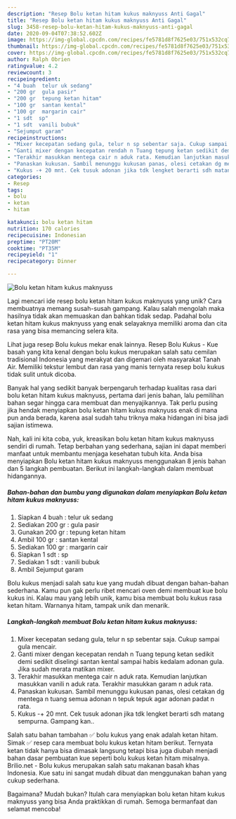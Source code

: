 ```yaml
---
description: "Resep Bolu ketan hitam kukus maknyuss Anti Gagal"
title: "Resep Bolu ketan hitam kukus maknyuss Anti Gagal"
slug: 3458-resep-bolu-ketan-hitam-kukus-maknyuss-anti-gagal
date: 2020-09-04T07:38:52.602Z
image: https://img-global.cpcdn.com/recipes/fe5781d8f7625e03/751x532cq70/bolu-ketan-hitam-kukus-maknyuss-foto-resep-utama.jpg
thumbnail: https://img-global.cpcdn.com/recipes/fe5781d8f7625e03/751x532cq70/bolu-ketan-hitam-kukus-maknyuss-foto-resep-utama.jpg
cover: https://img-global.cpcdn.com/recipes/fe5781d8f7625e03/751x532cq70/bolu-ketan-hitam-kukus-maknyuss-foto-resep-utama.jpg
author: Ralph Obrien
ratingvalue: 4.2
reviewcount: 3
recipeingredient:
- "4 buah  telur uk sedang"
- "200 gr  gula pasir"
- "200 gr  tepung ketan hitam"
- "100 gr  santan kental"
- "100 gr  margarin cair"
- "1 sdt  sp"
- "1 sdt  vanili bubuk"
- "Sejumput garam"
recipeinstructions:
- "Mixer kecepatan sedang gula, telur n sp sebentar saja. Cukup sampai gula mencair."
- "Ganti mixer dengan kecepatan rendah n Tuang tepung ketan sedikit demi sedikit diselingi santan kental sampai habis kedalam adonan gula. Jika sudah merata matikan mixer."
- "Terakhir masukkan mentega cair n aduk rata. Kemudian lanjutkan masukkan vanili n aduk rata. Terakhir masukkan garam n aduk rata."
- "Panaskan kukusan. Sambil menunggu kukusan panas, olesi cetakan dg mentega n tuang semua adonan n tepuk tepuk agar adonan padat n rata."
- "Kukus -+ 20 mnt. Cek tusuk adonan jika tdk lengket berarti sdh matang sempurna. Gampang kan.."
categories:
- Resep
tags:
- bolu
- ketan
- hitam

katakunci: bolu ketan hitam 
nutrition: 170 calories
recipecuisine: Indonesian
preptime: "PT20M"
cooktime: "PT35M"
recipeyield: "1"
recipecategory: Dinner

---
```



![Bolu ketan hitam kukus maknyuss](https://img-global.cpcdn.com/recipes/fe5781d8f7625e03/751x532cq70/bolu-ketan-hitam-kukus-maknyuss-foto-resep-utama.jpg)

Lagi mencari ide resep bolu ketan hitam kukus maknyuss yang unik? Cara membuatnya memang susah-susah gampang. Kalau salah mengolah maka hasilnya tidak akan memuaskan dan bahkan tidak sedap. Padahal bolu ketan hitam kukus maknyuss yang enak selayaknya memiliki aroma dan cita rasa yang bisa memancing selera kita.

Lihat juga resep Bolu kukus mekar enak lainnya. Resep Bolu Kukus - Kue basah yang kita kenal dengan bolu kukus merupakan salah satu cemilan tradisional Indonesia yang merakyat dan digemari oleh masyarakat Tanah Air. Memiliki tekstur lembut dan rasa yang manis ternyata resep bolu kukus tidak sulit untuk dicoba.

Banyak hal yang sedikit banyak berpengaruh terhadap kualitas rasa dari bolu ketan hitam kukus maknyuss, pertama dari jenis bahan, lalu pemilihan bahan segar hingga cara membuat dan menyajikannya. Tak perlu pusing jika hendak menyiapkan bolu ketan hitam kukus maknyuss enak di mana pun anda berada, karena asal sudah tahu triknya maka hidangan ini bisa jadi sajian istimewa.


Nah, kali ini kita coba, yuk, kreasikan bolu ketan hitam kukus maknyuss sendiri di rumah. Tetap berbahan yang sederhana, sajian ini dapat memberi manfaat untuk membantu menjaga kesehatan tubuh kita. Anda bisa menyiapkan Bolu ketan hitam kukus maknyuss menggunakan 8 jenis bahan dan 5 langkah pembuatan. Berikut ini langkah-langkah dalam membuat hidangannya.

<!--inarticleads1-->

##### Bahan-bahan dan bumbu yang digunakan dalam menyiapkan Bolu ketan hitam kukus maknyuss:

1. Siapkan 4 buah : telur uk sedang
1. Sediakan 200 gr : gula pasir
1. Gunakan 200 gr : tepung ketan hitam
1. Ambil 100 gr : santan kental
1. Sediakan 100 gr : margarin cair
1. Siapkan 1 sdt : sp
1. Sediakan 1 sdt : vanili bubuk
1. Ambil Sejumput garam


Bolu kukus menjadi salah satu kue yang mudah dibuat dengan bahan-bahan sederhana. Kamu pun gak perlu ribet mencari oven demi membuat kue bolu kukus ini. Kalau mau yang lebih unik, kamu bisa membuat bolu kukus rasa ketan hitam. Warnanya hitam, tampak unik dan menarik. 

<!--inarticleads2-->

##### Langkah-langkah membuat Bolu ketan hitam kukus maknyuss:

1. Mixer kecepatan sedang gula, telur n sp sebentar saja. Cukup sampai gula mencair.
1. Ganti mixer dengan kecepatan rendah n Tuang tepung ketan sedikit demi sedikit diselingi santan kental sampai habis kedalam adonan gula. Jika sudah merata matikan mixer.
1. Terakhir masukkan mentega cair n aduk rata. Kemudian lanjutkan masukkan vanili n aduk rata. Terakhir masukkan garam n aduk rata.
1. Panaskan kukusan. Sambil menunggu kukusan panas, olesi cetakan dg mentega n tuang semua adonan n tepuk tepuk agar adonan padat n rata.
1. Kukus -+ 20 mnt. Cek tusuk adonan jika tdk lengket berarti sdh matang sempurna. Gampang kan..


Salah satu bahan tambahan ✅ bolu kukus yang enak adalah ketan hitam. Simak ✅ resep cara membuat bolu kukus ketan hitam berikut. Ternyata ketan tidak hanya bisa dimasak langsung tetapi bisa juga diubah menjadi bahan dasar pembuatan kue seperti bolu kukus ketan hitam misalnya. Brilio.net - Bolu kukus merupakan salah satu makanan basah khas Indonesia. Kue satu ini sangat mudah dibuat dan menggunakan bahan yang cukup sederhana. 

Bagaimana? Mudah bukan? Itulah cara menyiapkan bolu ketan hitam kukus maknyuss yang bisa Anda praktikkan di rumah. Semoga bermanfaat dan selamat mencoba!
